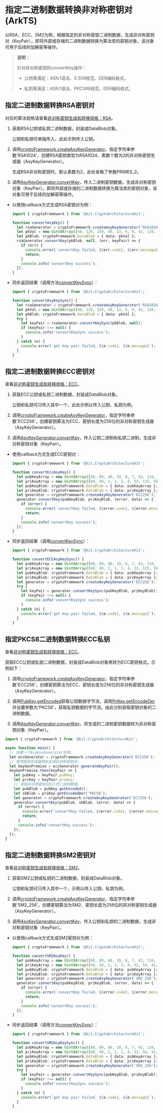# 指定二进制数据转换非对称密钥对(ArkTS)

<!--Kit: Crypto Architecture Kit-->
<!--Subsystem: Security-->
<!--Owner: @zxz--3-->
<!--Designer: @lanming-->
<!--Tester: @PAFT-->
<!--Adviser: @zengyawen-->

以RSA、ECC、SM2为例，根据指定的非对称密钥二进制数据，生成非对称密钥对（KeyPair），即将外部或存储的二进制数据转换为算法库的密钥对象，该对象可用于后续的加解密等操作。

> **说明：**
>
> 针对非对称密钥的convertKey操作：
>
> - 公钥需满足：ASN.1语法、X.509规范、DER编码格式。
>
> - 私钥需满足：ASN.1语法、PKCS\#8规范、DER编码格式。

## 指定二进制数据转换RSA密钥对

对应的算法规格请查看[非对称密钥生成和转换规格：RSA](crypto-asym-key-generation-conversion-spec.md#rsa)。

1. 获取RSA公钥或私钥二进制数据，封装成DataBlob对象。

   公钥和私钥可单独传入，此处示例传入公钥。

2. 调用[cryptoFramework.createAsyKeyGenerator](../../reference/apis-crypto-architecture-kit/js-apis-cryptoFramework.md#cryptoframeworkcreateasykeygenerator)，指定字符串参数'RSA1024'，创建RSA密钥类型为RSA1024、素数个数为2的非对称密钥生成器（AsyKeyGenerator）。

   生成RSA非对称密钥时，默认素数为2，此处省略了参数PRIMES_2。

3. 调用[AsyKeyGenerator.convertKey](../../reference/apis-crypto-architecture-kit/js-apis-cryptoFramework.md#convertkey-3)，传入二进制密钥数据，生成非对称密钥对象（KeyPair）。即将外部或存储的二进制数据转换为算法库的密钥对象，该对象可用于后续的加解密等操作。

- 以使用callback方式生成RSA密钥对为例：
  ```ts
  import { cryptoFramework } from '@kit.CryptoArchitectureKit';

  function convertAsyKey() {
    let rsaGenerator = cryptoFramework.createAsyKeyGenerator('RSA1024');
    let pkVal = new Uint8Array([48, 129, 159, 48, 13, 6, 9, 42, 134, 72, 134, 247, 13, 1, 1, 1, 5, 0, 3, 129, 141, 0, 48, 129, 137, 2, 129, 129, 0, 174, 203, 113, 83, 113, 3, 143, 213, 194, 79, 91, 9, 51, 142, 87, 45, 97, 65, 136, 24, 166, 35, 5, 179, 42, 47, 212, 79, 111, 74, 134, 120, 73, 67, 21, 19, 235, 80, 46, 152, 209, 133, 232, 87, 192, 140, 18, 206, 27, 106, 106, 169, 106, 46, 135, 111, 118, 32, 129, 27, 89, 255, 183, 116, 247, 38, 12, 7, 238, 77, 151, 167, 6, 102, 153, 126, 66, 28, 253, 253, 216, 64, 20, 138, 117, 72, 15, 216, 178, 37, 208, 179, 63, 204, 39, 94, 244, 170, 48, 190, 21, 11, 73, 169, 156, 104, 193, 3, 17, 100, 28, 60, 50, 92, 235, 218, 57, 73, 119, 19, 101, 164, 192, 161, 197, 106, 105, 73, 2, 3, 1, 0, 1]);
    let pkBlob: cryptoFramework.DataBlob = { data: pkVal };
    rsaGenerator.convertKey(pkBlob, null, (err, keyPair) => {
      if (err) {
        console.error(`convertKey failed, ${err.code}, ${err.message}`);
        return;
      }
      console.info('convertKey success');
    });
  }
  ```

- 同步返回结果（调用方法[convertKeySync](../../reference/apis-crypto-architecture-kit/js-apis-cryptoFramework.md#convertkeysync12)）：
  ```ts
  import { cryptoFramework } from '@kit.CryptoArchitectureKit';

  function convertAsyKeySync() {
    let rsaGenerator = cryptoFramework.createAsyKeyGenerator('RSA1024');
    let pkVal = new Uint8Array([48, 129, 159, 48, 13, 6, 9, 42, 134, 72, 134, 247, 13, 1, 1, 1, 5, 0, 3, 129, 141, 0, 48, 129, 137, 2, 129, 129, 0, 174, 203, 113, 83, 113, 3, 143, 213, 194, 79, 91, 9, 51, 142, 87, 45, 97, 65, 136, 24, 166, 35, 5, 179, 42, 47, 212, 79, 111, 74, 134, 120, 73, 67, 21, 19, 235, 80, 46, 152, 209, 133, 232, 87, 192, 140, 18, 206, 27, 106, 106, 169, 106, 46, 135, 111, 118, 32, 129, 27, 89, 255, 183, 116, 247, 38, 12, 7, 238, 77, 151, 167, 6, 102, 153, 126, 66, 28, 253, 253, 216, 64, 20, 138, 117, 72, 15, 216, 178, 37, 208, 179, 63, 204, 39, 94, 244, 170, 48, 190, 21, 11, 73, 169, 156, 104, 193, 3, 17, 100, 28, 60, 50, 92, 235, 218, 57, 73, 119, 19, 101, 164, 192, 161, 197, 106, 105, 73, 2, 3, 1, 0, 1]);
    let pkBlob: cryptoFramework.DataBlob = { data: pkVal };
    try {
      let keyPair = rsaGenerator.convertKeySync(pkBlob, null);
      if (keyPair !== null) {
        console.info('convertKeySync success');
      }
    } catch (e) {
      console.error(`get key pair failed, ${e.code}, ${e.message}`);
    }
  }
  ```

## 指定二进制数据转换ECC密钥对

查看[非对称密钥生成和转换规格：ECC](crypto-asym-key-generation-conversion-spec.md#ecc)。

1. 获取ECC公钥或私钥二进制数据，封装成DataBlob对象。

   公钥和私钥可只传入其中一个，此处示例以传入公钥、私钥为例。

2. 调用[cryptoFramework.createAsyKeyGenerator](../../reference/apis-crypto-architecture-kit/js-apis-cryptoFramework.md#cryptoframeworkcreateasykeygenerator)，指定字符串参数'ECC256'，创建密钥算法为ECC、密钥长度为256位的非对称密钥生成器（AsyKeyGenerator）。

3. 调用[AsyKeyGenerator.convertKey](../../reference/apis-crypto-architecture-kit/js-apis-cryptoFramework.md#convertkey-3)，传入公钥二进制和私钥二进制，生成非对称密钥对象（KeyPair）。

- 使用callback方式生成ECC密钥对：
  ```ts
  import { cryptoFramework } from '@kit.CryptoArchitectureKit';

  function convertEccAsyKey() {
    let pubKeyArray = new Uint8Array([48, 89, 48, 19, 6, 7, 42, 134, 72, 206, 61, 2, 1, 6, 8, 42, 134, 72, 206, 61, 3, 1, 7, 3, 66, 0, 4, 83, 96, 142, 9, 86, 214, 126, 106, 247, 233, 92, 125, 4, 128, 138, 105, 246, 162, 215, 71, 81, 58, 202, 121, 26, 105, 211, 55, 130, 45, 236, 143, 55, 16, 248, 75, 167, 160, 167, 106, 2, 152, 243, 44, 68, 66, 0, 167, 99, 92, 235, 215, 159, 239, 28, 106, 124, 171, 34, 145, 124, 174, 57, 92]);
    let priKeyArray = new Uint8Array([48, 49, 2, 1, 1, 4, 32, 115, 56, 137, 35, 207, 0, 60, 191, 90, 61, 136, 105, 210, 16, 27, 4, 171, 57, 10, 61, 123, 40, 189, 28, 34, 207, 236, 22, 45, 223, 10, 189, 160, 10, 6, 8, 42, 134, 72, 206, 61, 3, 1, 7]);
    let pubKeyBlob: cryptoFramework.DataBlob = { data: pubKeyArray };
    let priKeyBlob: cryptoFramework.DataBlob = { data: priKeyArray };
    let generator = cryptoFramework.createAsyKeyGenerator('ECC256');
    generator.convertKey(pubKeyBlob, priKeyBlob, (error, data) => {
      if (error) {
        console.error(`convertKey failed, ${error.code}, ${error.message}`);
        return;
      }
      console.info('convertKey success');
    });
  }
  ```

- 同步返回结果（调用[convertKeySync](../../reference/apis-crypto-architecture-kit/js-apis-cryptoFramework.md#convertkeysync12)）：
  ```ts
  import { cryptoFramework } from '@kit.CryptoArchitectureKit';

  function convertECCAsyKeySync() {
    let pubKeyArray = new Uint8Array([48, 89, 48, 19, 6, 7, 42, 134, 72, 206, 61, 2, 1, 6, 8, 42, 134, 72, 206, 61, 3, 1, 7, 3, 66, 0, 4, 83, 96, 142, 9, 86, 214, 126, 106, 247, 233, 92, 125, 4, 128, 138, 105, 246, 162, 215, 71, 81, 58, 202, 121, 26, 105, 211, 55, 130, 45, 236, 143, 55, 16, 248, 75, 167, 160, 167, 106, 2, 152, 243, 44, 68, 66, 0, 167, 99, 92, 235, 215, 159, 239, 28, 106, 124, 171, 34, 145, 124, 174, 57, 92]);
    let priKeyArray = new Uint8Array([48, 49, 2, 1, 1, 4, 32, 115, 56, 137, 35, 207, 0, 60, 191, 90, 61, 136, 105, 210, 16, 27, 4, 171, 57, 10, 61, 123, 40, 189, 28, 34, 207, 236, 22, 45, 223, 10, 189, 160, 10, 6, 8, 42, 134, 72, 206, 61, 3, 1, 7]);
    let pubKeyBlob: cryptoFramework.DataBlob = { data: pubKeyArray };
    let priKeyBlob: cryptoFramework.DataBlob = { data: priKeyArray };
    let generator = cryptoFramework.createAsyKeyGenerator('ECC256');
    try {
      let keyPair = generator.convertKeySync(pubKeyBlob, priKeyBlob);
      if (keyPair !== null) {
        console.info('convertKeySync success');
      }
    } catch (e) {
      console.error(`get key pair failed, ${e.code}, ${e.message}`);
    }
  }
  ```

## 指定PKCS8二进制数据转换ECC私钥

查看[非对称密钥生成和转换规格：ECC](crypto-asym-key-generation-conversion-spec.md#ecc)。

获取ECC公钥或私钥二进制数据，封装成DataBlob对象再转为ECC密钥格式。示例如下：

1. 调用[cryptoFramework.createAsyKeyGenerator](../../reference/apis-crypto-architecture-kit/js-apis-cryptoFramework.md#cryptoframeworkcreateasykeygenerator)，指定字符串参数'ECC256'，创建密钥算法为ECC、密钥长度为256位的非对称密钥生成器（AsyKeyGenerator）。

2. 调用[PubKey.getEncoded](../../reference/apis-crypto-architecture-kit/js-apis-cryptoFramework.md#getencoded)获取公钥数据字节流，调用[PriKey.getEncodeDer](../../reference/apis-crypto-architecture-kit/js-apis-cryptoFramework.md#getencodedder12-1) 并设置参数为'PKCS8'，获取私钥数据的字节流。由此分别获取密钥对象的二进制数据。

3. 调用[AsyKeyGenerator.convertKey](../../reference/apis-crypto-architecture-kit/js-apis-cryptoFramework.md#convertkey-3)，将生成的二进制密钥数据转为非对称密钥对象（KeyPair）。

  ```ts
  import { cryptoFramework } from '@kit.CryptoArchitectureKit';

  async function main() {
    // 创建一个AsyKeyGenerator实例。
    let eccGenerator = cryptoFramework.createAsyKeyGenerator('ECC256');
    // 使用密钥生成器随机生成非对称密钥对。
    let keyGenPromise = eccGenerator.generateKeyPair();
    keyGenPromise.then(keyPair => {
      let pubKey = keyPair.pubKey;
      let priKey = keyPair.priKey;
      // 获取非对称密钥对ECC的二进制数据。
      let pubBlob = pubKey.getEncoded();
      let skBlob = priKey.getEncodedDer('PKCS8');
      let generator = cryptoFramework.createAsyKeyGenerator('ECC256');
      generator.convertKey(pubBlob, skBlob, (error, data) => {
        if (error) {
          console.error(`convertKey failed, ${error.code}, ${error.message}`);
          return;
        }
        console.info('convertKey success');
      });
    });
  }
  ```

## 指定二进制数据转换SM2密钥对

查看[非对称密钥生成和转换规格：SM2](crypto-asym-key-generation-conversion-spec.md#sm2)。

1. 获取SM2公钥或私钥的二进制数据，封装成DataBlob对象。

   公钥和私钥可只传入其中一个，示例以传入公钥、私钥为例。

2. 调用[cryptoFramework.createAsyKeyGenerator](../../reference/apis-crypto-architecture-kit/js-apis-cryptoFramework.md#cryptoframeworkcreateasykeygenerator)，指定字符串参数'SM2_256'，创建密钥算法为SM2、密钥长度为256位的非对称密钥生成器（AsyKeyGenerator）。

3. 调用[AsyKeyGenerator.convertKey](../../reference/apis-crypto-architecture-kit/js-apis-cryptoFramework.md#convertkey-3)，传入公钥和私钥的二进制数据，生成非对称密钥对象（KeyPair）。

- 以使用callback方式生成SM2密钥对为例：
  ```ts
  import { cryptoFramework } from '@kit.CryptoArchitectureKit';

  function convertSM2AsyKey() {
    let pubKeyArray = new Uint8Array([48, 89, 48, 19, 6, 7, 42, 134, 72, 206, 61, 2, 1, 6, 8, 42, 129, 28, 207, 85, 1, 130, 45, 3, 66, 0, 4, 90, 3, 58, 157, 190, 248, 76, 7, 132, 200, 151, 208, 112, 230, 96, 140, 90, 238, 211, 155, 128, 109, 248, 40, 83, 214, 78, 42, 104, 106, 55, 148, 249, 35, 61, 32, 221, 135, 143, 100, 45, 97, 194, 176, 52, 73, 136, 174, 40, 70, 70, 34, 103, 103, 161, 99, 27, 187, 13, 187, 109, 244, 13, 7]);
    let priKeyArray = new Uint8Array([48, 49, 2, 1, 1, 4, 32, 54, 41, 239, 240, 63, 188, 134, 113, 31, 102, 149, 203, 245, 89, 15, 15, 47, 202, 170, 60, 38, 154, 28, 169, 189, 100, 251, 76, 112, 223, 156, 159, 160, 10, 6, 8, 42, 129, 28, 207, 85, 1, 130, 45]);
    let pubKeyBlob: cryptoFramework.DataBlob = { data: pubKeyArray };
    let priKeyBlob: cryptoFramework.DataBlob = { data: priKeyArray };
    let generator = cryptoFramework.createAsyKeyGenerator('SM2_256');
    generator.convertKey(pubKeyBlob, priKeyBlob, (error, data) => {
      if (error) {
        console.error(`convertKey failed, ${error.code}, ${error.message}`);
        return;
      }
      console.info('convertKey success');
    });
  }
  ```

- 同步返回结果（调用方法[convertKeySync](../../reference/apis-crypto-architecture-kit/js-apis-cryptoFramework.md#convertkeysync12)）：
  ```ts
  import { cryptoFramework } from '@kit.CryptoArchitectureKit';

  function convertSM2AsyKeySync() {
    let pubKeyArray = new Uint8Array([48, 89, 48, 19, 6, 7, 42, 134, 72, 206, 61, 2, 1, 6, 8, 42, 129, 28, 207, 85, 1, 130, 45, 3, 66, 0, 4, 90, 3, 58, 157, 190, 248, 76, 7, 132, 200, 151, 208, 112, 230, 96, 140, 90, 238, 211, 155, 128, 109, 248, 40, 83, 214, 78, 42, 104, 106, 55, 148, 249, 35, 61, 32, 221, 135, 143, 100, 45, 97, 194, 176, 52, 73, 136, 174, 40, 70, 70, 34, 103, 103, 161, 99, 27, 187, 13, 187, 109, 244, 13, 7]);
    let priKeyArray = new Uint8Array([48, 49, 2, 1, 1, 4, 32, 54, 41, 239, 240, 63, 188, 134, 113, 31, 102, 149, 203, 245, 89, 15, 15, 47, 202, 170, 60, 38, 154, 28, 169, 189, 100, 251, 76, 112, 223, 156, 159, 160, 10, 6, 8, 42, 129, 28, 207, 85, 1, 130, 45]);
    let pubKeyBlob: cryptoFramework.DataBlob = { data: pubKeyArray };
    let priKeyBlob: cryptoFramework.DataBlob = { data: priKeyArray };
    let generator = cryptoFramework.createAsyKeyGenerator('SM2_256');
    try {
      let keyPair = generator.convertKeySync(pubKeyBlob, priKeyBlob);
      if (keyPair !== null) {
        console.info('convertKeySync success');
      }
    } catch (e) {
      console.error(`get key pair failed, ${e.code}, ${e.message}`);
    }
  }
  ```

